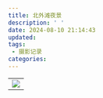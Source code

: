 ```yaml
---
title: 北外滩夜景
description: ' '
date: 2024-08-10 21:14:43
updated:
tags:
 - 摄影记录
categories:
---
```

<table>
   <tr>
        <td ><center><img src="https://pub-fc357e9fb3f444e694b227ed64be66b9.r2.dev/shanghai0810/00445.jpg" /></center></td>
   </tr>
</table>